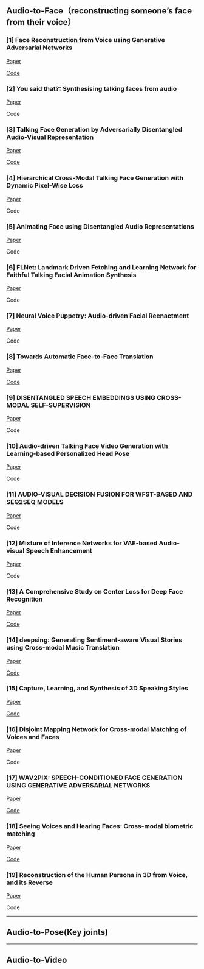 ## Audio-to-Face（reconstructing someone’s face from their voice）

### [1] Face Reconstruction from Voice using Generative Adversarial Networks


[Paper](http://papers.nips.cc/paper/8768-face-reconstruction-from-voice-using-generative-adversarial-networks.pdf)

[Code](https://github.com/cmu-mlsp/reconstructing_faces_from_voices)



### [2] You said that?: Synthesising talking faces from audio

[Paper](https://arxiv.org/abs/1705.02966)

Code


### [3] Talking Face Generation by Adversarially Disentangled Audio-Visual Representation

[Paper](https://arxiv.org/abs/1807.07860)

[Code](https://github.com/Hangz-nju-cuhk/Talking-Face-Generation-DAVS)


### [4] Hierarchical Cross-Modal Talking Face Generation with Dynamic Pixel-Wise Loss

[Paper](https://arxiv.org/pdf/1905.03820.pdf)

Code

### [5] Animating Face using Disentangled Audio Representations

[Paper](https://arxiv.org/pdf/1910.00726)

Code

### [6] FLNet: Landmark Driven Fetching and Learning Network for Faithful Talking Facial Animation Synthesis

[Paper](https://arxiv.org/pdf/1911.09224)

Code

### [7] Neural Voice Puppetry: Audio-driven Facial Reenactment

[Paper](https://arxiv.org/pdf/1912.05566)

Code

### [8] Towards Automatic Face-to-Face Translation

[Paper](https://arxiv.org/abs/2003.00418)

[Code](https://github.com/Rudrabha/LipGAN)

### [9] DISENTANGLED SPEECH EMBEDDINGS USING CROSS-MODAL SELF-SUPERVISION

[Paper](https://arxiv.org/pdf/2002.08742)

Code

### [10] Audio-driven Talking Face Video Generation with Learning-based Personalized Head Pose

[Paper](https://arxiv.org/pdf/2002.10137)

Code

### [11] AUDIO-VISUAL DECISION FUSION FOR WFST-BASED AND SEQ2SEQ MODELS

[Paper](https://arxiv.org/pdf/2001.10832.pdf)

Code

### [12] Mixture of Inference Networks for VAE-based Audio-visual Speech Enhancement

[Paper](https://arxiv.org/pdf/1912.10647.pdf)

Code

### [13] A Comprehensive Study on Center Loss for Deep Face Recognition

[Paper](https://link.springer.com/article/10.1007/s11263-018-01142-4)

[Code](https://github.com/ydwen/centerloss)


### [14] deepsing: Generating Sentiment-aware Visual Stories using Cross-modal Music Translation

[Paper](https://arxiv.org/pdf/1912.05654)

[Code](https://github.com/deepsing-ai/deepsing)

### [15] Capture, Learning, and Synthesis of 3D Speaking Styles

[Paper](https://arxiv.org/pdf/1905.03079)

[Code](https://github.com/TimoBolkart/voca)

### [16] Disjoint Mapping Network for Cross-modal Matching of Voices and Faces

[Paper](https://arxiv.org/pdf/1807.04836)

Code

### [17] WAV2PIX: SPEECH-CONDITIONED FACE GENERATION USING GENERATIVE ADVERSARIAL NETWORKS

[Paper](https://arxiv.org/pdf/1903.10195.pdf)

[Code](https://imatge-upc.github.io/wav2pix)

### [18] Seeing Voices and Hearing Faces: Cross-modal biometric matching

[Paper](https://arxiv.org/pdf/1804.00326)

[Code](https://github.com/a-nagrani/SVHF-Net)

### [19] Reconstruction of the Human Persona in 3D from Voice, and its Reverse

[Paper](https://sci-hub.tw/10.1007/978-981-13-8403-5_9)

Code

---

## Audio-to-Pose(Key joints)


---

## Audio-to-Video














